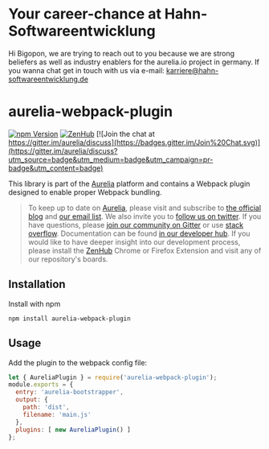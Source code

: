 # Your career-chance at Hahn-Softwareentwicklung

Hi Bigopon, we are trying to reach out to you because we are strong beliefers as well as industry enablers for the aurelia.io project in germany.
If you wanna chat get in touch with us via e-mail: karriere@hahn-softwareentwicklung.de

# aurelia-webpack-plugin

[![npm Version](https://img.shields.io/npm/v/aurelia-webpack-plugin.svg)](https://www.npmjs.com/package/aurelia-webpack-plugin)
[![ZenHub](https://raw.githubusercontent.com/ZenHubIO/support/master/zenhub-badge.png)](https://zenhub.io)
[![Join the chat at https://gitter.im/aurelia/discuss](https://badges.gitter.im/Join%20Chat.svg)](https://gitter.im/aurelia/discuss?utm_source=badge&utm_medium=badge&utm_campaign=pr-badge&utm_content=badge)

This library is part of the [Aurelia](http://www.aurelia.io/) platform and contains a Webpack plugin designed to enable proper Webpack bundling.

> To keep up to date on [Aurelia](http://www.aurelia.io/), please visit and subscribe to [the official blog](http://blog.aurelia.io/) and [our email list](http://eepurl.com/ces50j). We also invite you to [follow us on twitter](https://twitter.com/aureliaeffect). If you have questions, please [join our community on Gitter](https://gitter.im/aurelia/discuss) or use [stack overflow](http://stackoverflow.com/search?q=aurelia). Documentation can be found [in our developer hub](http://aurelia.io/hub.html). If you would like to have deeper insight into our development process, please install the [ZenHub](https://zenhub.io) Chrome or Firefox Extension and visit any of our repository's boards.

## Installation

Install with npm

```
npm install aurelia-webpack-plugin
```

## Usage

Add the plugin to the webpack config file:

```javascript
let { AureliaPlugin } = require('aurelia-webpack-plugin');
module.exports = {
  entry: 'aurelia-bootstrapper',
  output: {
    path: 'dist',
    filename: 'main.js'
  },
  plugins: [ new AureliaPlugin() ]
};
```
